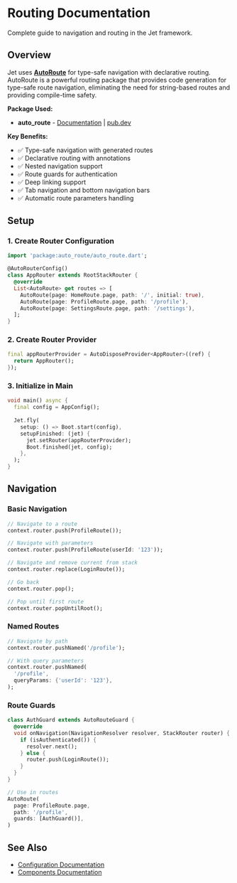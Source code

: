 # Routing Documentation

Complete guide to navigation and routing in the Jet framework.

## Overview

Jet uses **[AutoRoute](https://pub.dev/packages/auto_route)** for type-safe navigation with declarative routing. AutoRoute is a powerful routing package that provides code generation for type-safe route navigation, eliminating the need for string-based routes and providing compile-time safety.

**Package Used:**
- **auto_route** - [Documentation](https://auto-route.vercel.app/) | [pub.dev](https://pub.dev/packages/auto_route)

**Key Benefits:**
- ✅ Type-safe navigation with generated routes
- ✅ Declarative routing with annotations
- ✅ Nested navigation support
- ✅ Route guards for authentication
- ✅ Deep linking support
- ✅ Tab navigation and bottom navigation bars
- ✅ Automatic route parameters handling

## Setup

### 1. Create Router Configuration

```dart
import 'package:auto_route/auto_route.dart';

@AutoRouterConfig()
class AppRouter extends RootStackRouter {
  @override
  List<AutoRoute> get routes => [
    AutoRoute(page: HomeRoute.page, path: '/', initial: true),
    AutoRoute(page: ProfileRoute.page, path: '/profile'),
    AutoRoute(page: SettingsRoute.page, path: '/settings'),
  ];
}
```

### 2. Create Router Provider

```dart
final appRouterProvider = AutoDisposeProvider<AppRouter>((ref) {
  return AppRouter();
});
```

### 3. Initialize in Main

```dart
void main() async {
  final config = AppConfig();
  
  Jet.fly(
    setup: () => Boot.start(config),
    setupFinished: (jet) {
      jet.setRouter(appRouterProvider);
      Boot.finished(jet, config);
    },
  );
}
```

## Navigation

### Basic Navigation

```dart
// Navigate to a route
context.router.push(ProfileRoute());

// Navigate with parameters
context.router.push(ProfileRoute(userId: '123'));

// Navigate and remove current from stack
context.router.replace(LoginRoute());

// Go back
context.router.pop();

// Pop until first route
context.router.popUntilRoot();
```

### Named Routes

```dart
// Navigate by path
context.router.pushNamed('/profile');

// With query parameters
context.router.pushNamed(
  '/profile',
  queryParams: {'userId': '123'},
);
```

### Route Guards

```dart
class AuthGuard extends AutoRouteGuard {
  @override
  void onNavigation(NavigationResolver resolver, StackRouter router) {
    if (isAuthenticated()) {
      resolver.next();
    } else {
      router.push(LoginRoute());
    }
  }
}

// Use in routes
AutoRoute(
  page: ProfileRoute.page,
  path: '/profile',
  guards: [AuthGuard()],
)
```

## See Also

- [Configuration Documentation](CONFIGURATION.md)
- [Components Documentation](COMPONENTS.md)

